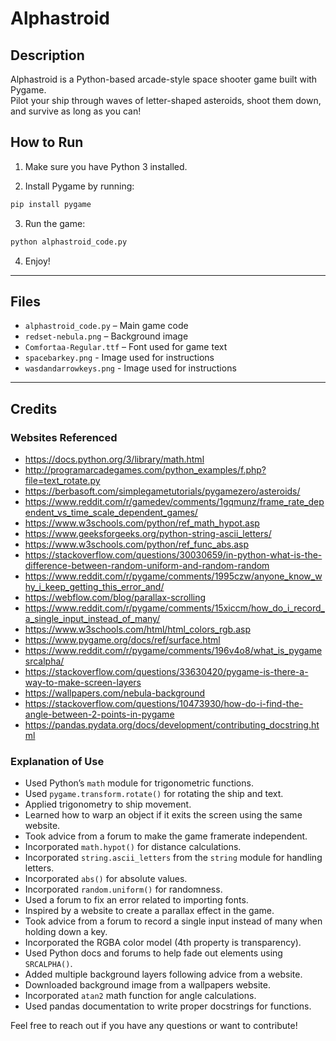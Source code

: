 # Alphastroid

## Description

Alphastroid is a Python-based arcade-style space shooter game built with Pygame.  
Pilot your ship through waves of letter-shaped asteroids, shoot them down, and survive as long as you can!

## How to Run

1. Make sure you have Python 3 installed.  

2. Install Pygame by running:
```python
pip install pygame
```
3. Run the game:
```python
python alphastroid_code.py
```
4. Enjoy!

---

## Files

- `alphastroid_code.py` – Main game code  
- `redset-nebula.png` – Background image  
- `Comfortaa-Regular.ttf` – Font used for game text  
- `spacebarkey.png` - Image used for instructions
- `wasdandarrowkeys.png` - Image used for instructions
---

## Credits

### Websites Referenced

- https://docs.python.org/3/library/math.html
- http://programarcadegames.com/python_examples/f.php?file=text_rotate.py
- https://berbasoft.com/simplegametutorials/pygamezero/asteroids/
- https://www.reddit.com/r/gamedev/comments/1gqmunz/frame_rate_dependent_vs_time_scale_dependent_games/
- https://www.w3schools.com/python/ref_math_hypot.asp
- https://www.geeksforgeeks.org/python-string-ascii_letters/
- https://www.w3schools.com/python/ref_func_abs.asp
- https://stackoverflow.com/questions/30030659/in-python-what-is-the-difference-between-random-uniform-and-random-random
- https://www.reddit.com/r/pygame/comments/1995czw/anyone_know_why_i_keep_getting_this_error_and/
- https://webflow.com/blog/parallax-scrolling
- https://www.reddit.com/r/pygame/comments/15xiccm/how_do_i_record_a_single_input_instead_of_many/
- https://www.w3schools.com/html/html_colors_rgb.asp
- https://www.pygame.org/docs/ref/surface.html
- https://www.reddit.com/r/pygame/comments/196v4o8/what_is_pygamesrcalpha/
- https://stackoverflow.com/questions/33630420/pygame-is-there-a-way-to-make-screen-layers
- https://wallpapers.com/nebula-background
- https://stackoverflow.com/questions/10473930/how-do-i-find-the-angle-between-2-points-in-pygame
- https://pandas.pydata.org/docs/development/contributing_docstring.html

### Explanation of Use

- Used Python’s `math` module for trigonometric functions.
- Used `pygame.transform.rotate()` for rotating the ship and text.
- Applied trigonometry to ship movement.
- Learned how to warp an object if it exits the screen using the same website.
- Took advice from a forum to make the game framerate independent.
- Incorporated `math.hypot()` for distance calculations.
- Incorporated `string.ascii_letters` from the `string` module for handling letters.
- Incorporated `abs()` for absolute values.
- Incorporated `random.uniform()` for randomness.
- Used a forum to fix an error related to importing fonts.
- Inspired by a website to create a parallax effect in the game.
- Took advice from a forum to record a single input instead of many when holding down a key.
- Incorporated the RGBA color model (4th property is transparency).
- Used Python docs and forums to help fade out elements using `SRCALPHA()`.
- Added multiple background layers following advice from a website.
- Downloaded background image from a wallpapers website.
- Incorporated `atan2` math function for angle calculations.
- Used pandas documentation to write proper docstrings for functions.

Feel free to reach out if you have any questions or want to contribute!